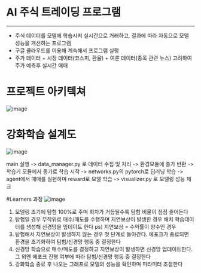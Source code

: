 # AI 주식 트레이딩 프로그램
---
- 주식 데이터를 모델에 학습시켜 실시간으로 거래하고, 결과에 따라 자동으로 모델 성능을 개선하는 프로그램
- 구글 클라우드를 이용해 계속해서 프로그램 실행
- 주가 데이터 + 시장 데이터(코스피, 환율) + 여론 데이터(종목 관련 뉴스) 고려하여 주가 예측후 실시간 매매


# 프로젝트 아키텍쳐
![image](https://github.com/jyy4014-git/ml-dev/assets/134044918/22ad81a0-eafd-4584-9480-0c31146e7413)


# 강화학습 설계도
![image](https://github.com/jyy4014-git/ml-dev/assets/134044918/378628e4-0c91-498f-9c16-8c86e6796ea4)

main 실행 -> data_manager.py 로 데이터 수집 및 처리 -> 환경모듈에 종가 반환 -> 학습기 모듈에서 종가로 학습 시작 -> networks.py의 pytorch로 딥러닝 학습 -> agent에서 매매를 실현하며 reward로 모델 학습 -> visualizer.py 로 모델링 성능 체크

#Learners 과정
![image](https://github.com/jyy4014-git/ml-dev/assets/134044918/9635157a-ab26-4cc1-a10d-5867ef281b0e)
1. 모델링 초기에 탐험 100%로 주며 회차가 거듭될수록 탐험 비율이 점점 줄어든다
2. 탐험일 경우 무작위로 매수/매도를 수행하며 지연보상이 발생한 경우 배치 학습데이터를 생성해 신경망을 업데이트 한다
   ps) 지연보상 = 수익률이 양수인 경우
4. 탐험해서 지연보상이 발생하지 않는 경우 첫 단계로 돌아간다. 에포크가 종료되면 환경을 초기화하여 탐험/신경망 행동 중 결정한다
5. 신경망 학습으로 매수/매도를 결정하고 지연보상이 발생하면 신경망 업데이트한다. 그 외엔 에포크 진행 여부에 따라 탐험/신경망 행동 중 결정한다
6. 강화학습 종료 후 나오는 그래프로 모델의 성능을 확인하며 파라미터 조절한다
